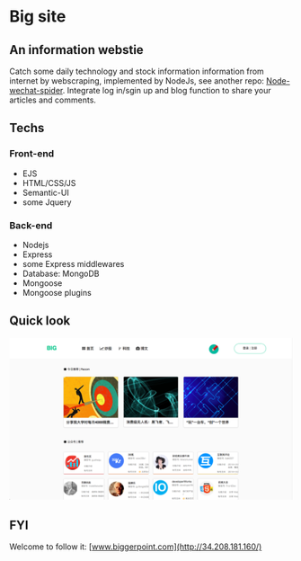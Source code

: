 # Big site

## An information webstie
Catch some daily technology and stock information information from internet by webscraping, implemented by NodeJs, see another repo: [Node-wechat-spider](https://github.com/benny201/Node-Wechat-Spider).
Integrate log in/sgin up and blog function to share your articles and comments.

## Techs 
### Front-end
* EJS
* HTML/CSS/JS
* Semantic-UI
* some Jquery

### Back-end
* Nodejs
* Express
* some Express middlewares
* Database: MongoDB
* Mongoose
* Mongoose plugins

## Quick look
![big](https://github.com/benny201/Big/blob/master/big.png)

## FYI
Welcome to follow it: [www.biggerpoint.com](http://34.208.181.160/)
